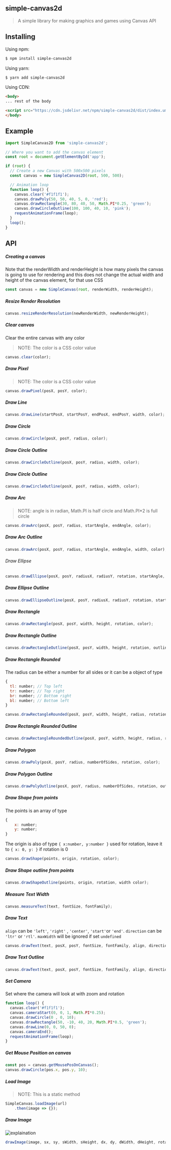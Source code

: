 ## simple-canvas2d

> A simple library for making graphics and games using Canvas API

## Installing

Using npm:

```sh
$ npm install simple-canvas2d
```

Using yarn:

```sh
$ yarn add simple-canvas2d
```

Using CDN:

```html
<body>
... rest of the body

<script src="https://cdn.jsdelivr.net/npm/simple-canvas2d/dist/index.umd.js" defer></script>
</body>
```

## Example
```js
import SimpleCanvas2D from 'simple-canvas2d';

// Where you want to add the canvas element
const root = document.getElementById('app');

if (root) {
  // Create a new Canvas with 500x500 pixels
  const canvas = new SimpleCanvas2D(root, 500, 500);

  // Animation loop
  function loop() {
    canvas.clear('#f1f1f1');
    canvas.drawPoly(50, 50, 40, 5, 0, 'red');
    canvas.drawRectangle(30, 80, 40, 50, Math.PI*0.25, 'green');
    canvas.drawCircleOutline(100, 100, 40, 10, 'pink');
    requestAnimationFrame(loop);
  }
  loop();
}

```

## API

##### Creating a canvas

Note that the renderWidth and renderHeight is how many pixels the canvas is going to use for rendering and this does not change the actual width and height of the canvas element, for that use CSS

```js
const canvas = new SimpleCanvas(root, renderWidth, renderHeight);
```

##### Resize Render Resolution

```js
canvas.resizeRenderResolution(newRenderWidth, newRenderHeight);
```

##### Clear canvas

Clear the entire canvas with any color
> NOTE: The color is a CSS color value

```js
canvas.clear(color);
```

##### Draw Pixel

> NOTE: The color is a CSS color value

```js
canvas.drawPixel(posX, posY, color);
```

##### Draw Line

```js
canvas.drawLine(startPosX, startPosY, endPosX, endPosY, width, color);
```

##### Draw Circle

```js
canvas.drawCircle(posX, posY, radius, color);
```

##### Draw Circle Outline

```js
canvas.drawCircleOutline(posX, posY, radius, width, color);
```

##### Draw Circle Outline

```js
canvas.drawCircleOutline(posX, posY, radius, width, color);
```

##### Draw Arc

> NOTE: angle is in radian, Math.PI is half circle and Math.PI*2 is full circle

```js
canvas.drawArc(posX, posY, radius, startAngle, endAngle, color);
```

##### Draw Arc Outline

```js
canvas.drawArc(posX, posY, radius, startAngle, endAngle, width, color);
```

###### Draw Ellipse

```js
canvas.drawEllipse(posX, posY, radiusX, radiusY, rotation, startAngle, endAngle, color);
```

##### Draw Ellipse Outline

```js
canvas.drawEllipseOutline(posX, posY, radiusX, radiusY, rotation, startAngle, endAngle, width, color);
```

##### Draw Rectangle

```js
canvas.drawRectangle(posX, posY, width, height, rotation, color);
```

##### Draw Rectangle Outline

```js
canvas.drawRectangleOutline(posX, posY, width, height, rotation, outlineWidth, color);
```

##### Draw Rectangle Rounded

The radius can be either a number for all sides or it can be a object of type

```js
{
  tl: number; // Top left
  tr: number; // Top right
  br: number; // Bottom right
  bl: number; // Bottom left
}
```

```js
canvas.drawRectangleRounded(posX, posY, width, height, radius, rotation, color)
```

##### Draw Rectangle Rounded Outline

```js
canvas.drawRectangleRoundedOutline(posX, posY, width, height, radius, rotation, outlineWidth, color);
```

##### Draw Polygon

```js
canvas.drawPoly(posX, posY, radius, numberOfSides, rotation, color);
```

##### Draw Polygon Outline

```js
canvas.drawPolyOutline(posX, posY, radius, numberOfSides, rotation, outlineWidth, color);
```

##### Draw Shape from points

The points is an array of type

```js
{
    x: number;
    y: number;
}

```

The origin is also of type `{ x:number, y:number }` used for rotation, leave it to `{ x: 0, y: }` if rotation is 0

```js
canvas.drawShape(points, origin, rotation, color);
```

##### Draw Shape outline from points

```js
canvas.drawShapeOutline(points, origin, rotation, width color);
```

##### Measure Text Width

```js
canvas.measureText(text, fontSize, fontFamily);
```

##### Draw Text

`align` can be `'left'`, `'right'` , `'center'`, `'start'`or `'end'`.
`direction` can be `'ltr'` or `'rtl'`.
`maxWidth` will be ignored if set `undefined`

```js
canvas.drawText(text, posX, posY, fontSize, fontFamily, align, direction, maxWidth, rotation, origin, color);
```

##### Draw Text Outline

```js
canvas.drawText(text, posX, posY, fontSize, fontFamily, align, direction, maxWidth, rotation, origin, lineWidth, color);
```

##### Set Camera

Set where the camera will look at with zoom and rotation

```js
function loop() {
  canvas.clear('#f1f1f1');
  canvas.cameraStart(0, 0, 1, Math.PI*0.25);
  canvas.drawCircle(0 , 0, 10);
  canvas.drawRectangle(50, -10, 40, 20, Math.PI*0.5, 'green');
  canvas.drawLine(0, 0, 50, 0);
  canvas.cameraEnd();
  requestAnimationFrame(loop);
}
```

##### Get Mouse Position on canvas

```js
const pos = canvas.getMousePosOnCanvas();
canvas.drawCircle(pos.x, pos.y, 10);
```

##### Load Image

>NOTE: This is a static method

```js
SimpleCanvas.loadImage(url)
    .then(image => {});
```

##### Draw Image

![explaination](https://developer.mozilla.org/en-US/docs/Web/API/CanvasRenderingContext2D/drawImage/canvas_drawimage.jpg)

```js
drawImage(image, sx, sy, sWidth, sHeight, dx, dy, dWidth, dHeight, rotation);
```

